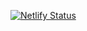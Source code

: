 [![Netlify Status](https://api.netlify.com/api/v1/badges/7a607c39-760a-4cbf-99ff-9b43ed6f5ff0/deploy-status)](https://app.netlify.com/sites/teamchong/deploys)

